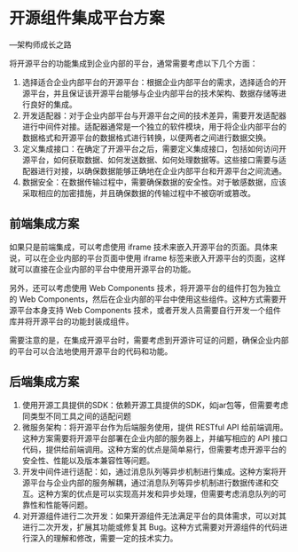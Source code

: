 # 开源组件集成平台方案

—架构师成长之路

将开源平台的功能集成到企业内部的平台，通常需要考虑以下几个方面：

1. 选择适合企业内部平台的开源平台：根据企业内部平台的需求，选择适合的开源平台，并且保证该开源平台能够与企业内部平台的技术架构、数据存储等进行良好的集成。
2. 开发适配器：对于企业内部平台与开源平台之间的技术差异，需要开发适配器进行中间件对接。适配器通常是一个独立的软件模块，用于将企业内部平台的数据格式和开源平台的数据格式进行转换，以便两者之间进行数据交换。
3. 定义集成接口：在确定了开源平台之后，需要定义集成接口，包括如何访问开源平台，如何获取数据、如何发送数据、如何处理数据等。这些接口需要与适配器进行对接，以确保数据能够正确地在企业内部平台和开源平台之间流通。
4. 数据安全：在数据传输过程中，需要确保数据的安全性。对于敏感数据，应该采取相应的加密措施，并且确保数据的传输过程中不被窃听或篡改。

## 前端集成方案

如果只是前端集成，可以考虑使用 iframe 技术来嵌入开源平台的页面。具体来说，可以在企业内部的平台页面中使用 iframe 标签来嵌入开源平台的页面，这样就可以直接在企业内部的平台中使用开源平台的功能。

另外，还可以考虑使用 Web Components 技术，将开源平台的组件打包为独立的 Web Components，然后在企业内部的平台中使用这些组件。这种方式需要开源平台本身支持 Web Components 技术，或者开发人员需要自行开发一个组件库并将开源平台的功能封装成组件。

需要注意的是，在集成开源平台时，需要考虑到开源许可证的问题，确保企业内部的平台可以合法地使用开源平台的代码和功能。

## 后端集成方案

1. 使用开源工具提供的SDK：依赖开源工具提供的SDK，如jar包等，但需要考虑同类型不同工具之间的适配问题
2. 微服务架构：将开源平台作为后端服务使用，提供 RESTful API 给前端调用。这种方案需要将开源平台部署在企业内部的服务器上，并编写相应的 API 接口代码，提供给前端调用。这种方案的优点是简单易行，但需要考虑开源平台的安全性、性能以及版本兼容性等问题。
3. 开发中间件进行适配：如，通过消息队列等异步机制进行集成。这种方案将开源平台与企业内部的服务解耦，通过消息队列等异步机制进行数据传递和交互。这种方案的优点是可以实现高并发和异步处理，但需要考虑消息队列的可靠性和性能等问题。
4. 对开源组件进行二次开发：如果开源组件无法满足平台的具体需求，可以对其进行二次开发，扩展其功能或修复其 Bug。这种方式需要对开源组件的代码进行深入的理解和修改，需要一定的技术实力。